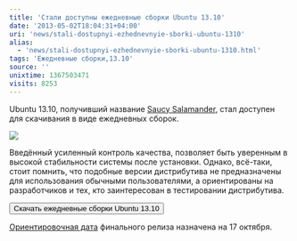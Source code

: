 ```yaml
---
title: 'Стали доступны ежедневные сборки Ubuntu 13.10'
date: '2013-05-02T18:04:31+04:00'
uri: 'news/stali-dostupnyi-ezhednevnyie-sborki-ubuntu-1310'
alias: 
  - 'news/stali-dostupnyi-ezhednevnyie-sborki-ubuntu-1310.html'
tags: 'Ежедневные сборки,13.10'
source: ''
unixtime: 1367503471
visits: 8253
---
```

Ubuntu 13.10, получивший название [Saucy Salamander](news/saucy-salamander), стал доступен для скачивания в виде ежедневных сборок.

[![](img/2013/05/02/18-00/5590488737.jpg)](img/2013/05/02/18-00/5590488737.jpg)

Введённый усиленный контроль качества, позволяет быть уверенным в высокой стабильности системы после установки. Однако, всё-таки, стоит помнить, что подобные версии дистрибутива не предназначены для использования обычными пользователями, а ориентированы на разработчиков и тех, кто заинтересован в тестировании дистрибутива.

[<button>Скачать ежедневные сборки Ubuntu 13.10</button>](http://cdimage.ubuntu.com/daily-live/current/)

[Ориентировочная дата](https://wiki.ubuntu.com/SaucySalamander/ReleaseSchedule) финального релиза назначена на 17 октября.
